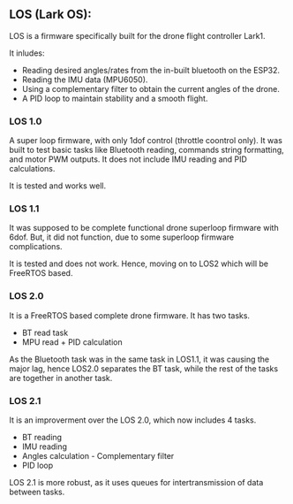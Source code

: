 ##  LOS (Lark OS):
LOS is a firmware specifically built for the drone flight controller Lark1.

It inludes:
- Reading desired angles/rates from the in-built bluetooth on the ESP32.
- Reading the IMU data (MPU6050).
- Using a complementary filter to obtain the current angles of the drone.
- A PID loop to maintain stability and a smooth flight.

### LOS 1.0
A super loop firmware, with only 1dof control (throttle coontrol only). It was built to test basic tasks like Bluetooth reading, commands string formatting, and motor PWM outputs. It does not include IMU reading and PID calculations.

It is tested and works well.

### LOS 1.1
It was supposed to be complete functional drone superloop firmware with 6dof. But, it did not function, due to some superloop firmware complications.

It is tested and does not work. Hence, moving on to LOS2 which will be FreeRTOS based.

### LOS 2.0
It is a FreeRTOS based complete drone firmware. It has two tasks.
- BT read task
- MPU read + PID calculation

As the Bluetooth task was in the same task in LOS1.1, it was causing the major lag, hence LOS2.0 separates the BT task, while the rest of the tasks are together in another task.

### LOS 2.1
It is an improverment over the LOS 2.0, which now includes 4 tasks.
- BT reading
- IMU reading
- Angles calculation - Complementary filter
- PID loop

LOS 2.1 is more robust, as it uses queues for intertransmission of data between tasks. 
